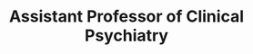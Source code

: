 ---
name: Derek Blevins
degree: MD
title: Assistant Professor of Clinical Psychiatry
institution: Columbia University
additional_line_1: Research Psychiatrist
image: /assets/images/db.png 
display_order: 3
---